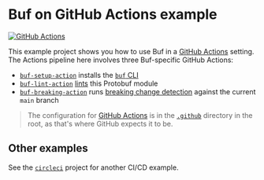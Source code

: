 # Buf on GitHub Actions example

[![GitHub Actions](https://github.com/bufbuild/buf-examples/workflows/CI/badge.svg)](https://github.com/bufbuild/buf-examples/actions?workflow=CI)

This example project shows you how to use Buf in a [GitHub Actions][actions] setting. The Actions pipeline here involves three Buf-specific GitHub Actions:

* [`buf-setup-action`][buf-setup] installs the [`buf` CLI][cli]
* [`buf-lint-action`][buf-lint] [lints][lint] this Protobuf module
* [`buf-breaking-action`][buf-breaking] runs [breaking change detection][breaking] against the current `main` branch

> The configuration for [GitHub Actions][actions] is in the [`.github`](../.github) directory in the root, as that's where GitHub expects it to be.

## Other examples

See the [`circleci`](../circleci) project for another CI/CD example.

[actions]: https://docs.github.com/actions
[breaking]: https://docs.buf.build/breaking
[buf-breaking]: https://github.com/bufbuildc/buf-breaking-action
[buf-lint]: https://github.com/bufbuildc/buf-lint-action
[buf-setup]: https://github.com/bufbuildc/buf-setup-action
[cli]: https://github.com/bufbuild/buf
[lint]: https://docs.buf.build/lint

